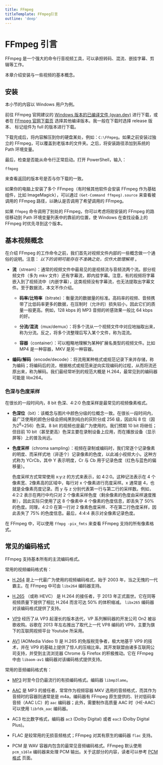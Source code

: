 ```yaml
---
title: FFmpeg
titleTemplate: FFmpeg引言
outline: 'deep'
---
```



# FFmpeg 引言

FFmpeg 是一个强大的命令行音视频工具，可以承担转码、混流、嵌挂字幕、剪辑等工作。

本章介绍安装与一些视频的基本概念。

## 安装

本小节的内容以 Windows 用户为例。

前往 FFmpeg 官网建议的 [Windows 版本的已编译文件 (gyan.dev)](https://www.gyan.dev/ffmpeg/builds/#release-builds) 进行下载，或者在 [FFmpeg 官网下载页](https://ffmpeg.org/download.html#build-windows) 选择其他编译版本。我一般在下载时选择 release 版本、 标记组件为 full 的版本进行下载。

下载完成后，将内容解压到你的硬盘某处，例如：`C:\FFmpeg`。如果之前安装过独立的 FFmpeg，可以覆盖到老版本的文件夹。之后，将安装路径添加到系统的 Path 环境变量。

最后，检查是否能从命令行正常启动。打开 PowerShell，输入：
```
ffmpeg
```
来查看返回的版本号是否与你下载的一致。

如果你的电脑上安装了多个 FFmpeg（有时候其他软件会安装 FFmpeg 作为基础组件，比如 ImageMagick），可以通过 `(Get-Command ffmpeg).source` 来查看被调用的 FFmpeg 路径，以确认是否调用了希望调用的 FFmpeg。

如果 `ffmpeg` 命令调用了别处的 FFmpeg，你可以考虑将刚安装的 FFmpeg 的路径移动到 Path 环境变量列表中的靠前的位置，使 Windows 在查找设备上的 FFmpeg 时优先寻到这个版本。

## 基本视频概念

在介绍 FFmpeg 的工作命令之前，我们首先对视频文件内部的一些概念做一个通俗的说明。注意： <i>以下的说明可能存在不准确之处，仅作大致理解用</i> 。

- **流**（stream）：通常的视频文件中最易见的是视频流与音频流两个流。部分视频文件（多为 mkv 文件）还有字幕流，即内挂字幕。注意，有的视频将字幕嵌入到了视频流中（内嵌字幕），这类视频没有字幕流，也无法提取出字幕文件。至于数据流，本文不作介绍。

  - **码率/比特率**（bitrate）：衡量流的数据量的标准。高码率的视频、音频携带了比低码率更多的数据，在压制时（允许的）损失较小，因此它们的质量一般更高。例如，128 kbps 的 MP3 音频的听感效果一般比 64 kbps 的好。

  - **分流/混流**（mux/demux）：将多个流从一个视频文件中对应地抽取出来，称为分流。反之，将多个流整理后写入某个文件，称为混流。

  - **容器**（container）：可以粗略地理解为某种扩展名类型的视频文件。比如 MP4 是一种容器，MKV 是另一种容器。

- **编码/解码**（encode/decode）：将流用某种格式或规范记录下来并存储，称为编码；将编码后的流，根据格式或规范来逆向实现编码的过程，从而将流还原出来，称为解码。我们最经常听到的规范大概是 H.264，最常见到的编码器可能是 libx264。


### 色深与色度采样

在很长的一段时间内，8 bit 色深、4:2:0 色度采样是最常见的视频像素格式。

  - **色深位**（bit）：该概念与图片中颜色分级的位概念一致。在很长一段时间内，最广泛使用的颜色分级会把纯黑到纯白的灰阶分成 256 级，因此叫 8 位（因为2<sup>8</sup>=256）色深。8 bit 的视频也是最广为使用的。我们预期 10 bit 将继任；但目前 10 bit（甚至更高）色深主要在录制设备上应用，而在播放设备（显示屏等）上的普及尚远。

  - **色度采样**（chroma sampling）：视频在录制或编码时，我们常逐个记录像素的明度、而采样式地（非逐个）记录像素的色度，以此减小视频大小。这种方式称为 YCrCb，其中 Y 表示明度，Cr 与 Cb 用于记录色度（红色与蓝色的偏移量）。

    色度采样方式常常使用 x:y:z 的方式来表示，如 4:2:0。这种记法表示在 4 个像素宽、2像素高的区域中，每行对 x 个像素进行亮度采样。x 通常是 4，也就是全像素亮度记录。而 y 与 z 分别代表第一行与第二行的采样数。例如，4:2:2 表示在两行中均只对 2 个像素采样色度（剩余像素的色度由采样速度推断），因此实际只使用了这 8 个像素中 4 个像素的色度信息，即丢失了 50% 的色度。同理，4:2:0 在第一行对 2 像素色度采样、不在第二行色度采样，因此丢失了 75% 的色度信息。最后，4:4:4 表示对全像素记录色度。

在 FFmpeg 中，可以使用 `ffmpg -pix_fmts` 来查看 FFmpeg 支持的所有像素格式。

## 常见的编码格式

FFmpeg 支持基本所有的主流编码格式。

常用的视频编码格式有：

  - [H.264](https://trac.ffmpeg.org/wiki/Encode/H.264) 是上一代最广为使用的视频编码格式，始于 2003 年，当之无愧的一代霸主。在 FFmpeg 中可由 `libx264` 编码器支持。

  - [H.265](https://trac.ffmpeg.org/wiki/Encode/H.265) （或称 HEVC） 是 H.264 的接任者，于 2013 年正式面世。它在同等视频质量下提供了相比 H.264 而言可达 50% 的体积缩减。 `libx265` 编码器对该编码格式提供了支持。

  - [VP9](https://trac.ffmpeg.org/wiki/Encode/VP9) 经历了从 VP3 起漫长的版本迭代，VP 系列解码器的开发公司 On2 被谷歌收购。谷歌在 2013 年左右推出了取代上一代 VP8 编码的 VP9，主要为旗下的互联网视频平台 Youtube 所采用。

  - [AV1](https://trac.ffmpeg.org/wiki/Encode/AV1) (AOMedia Video 1) 是 H.265 的免版税竞争者，极大地基于 VP9 的技术，并在 VP9 的基础上提供了惊人的压缩比率。其开发联盟由诸多互联网公司支持，并受到主流浏览器 Chrome 与 Firefox 的积极推动。它在 FFmpeg 中由 `libaom-av1` 编码器对该编码格式提供支持。




常用的音频编码格式有：

  - [MP3](https://trac.ffmpeg.org/wiki/Encode/MP3) 时至今日仍最流行的有损编码格式。编码器 `libmp3lame`。

  - [AAC](https://trac.ffmpeg.org/wiki/Encode/AAC) 是 MP3 的接任者，常常作为视频容器 MKV 选用的音频格式，而其作为音频时的容器则通常是是 m4a。编码器有 FFmpeg 原生提供的、针对低码率音频（AAC LC）的 `aac` 编码器；此外，需要制作高质量 AAC 时（HE-AAC）可以使用 `libfdk_aac` 编码器。

  - AC3 杜比数字格式，编码器 `ac3` (Dolby Digital) 或者 `eac3` (Dolby Digital Plus)。

  - FLAC 是较常用的无损音频格式；FFmpeg 对其有原生的编码器 `flac` 支持。

  - PCM 是 WAV 容器内包含的最常见音频编码格式。FFmpeg 默认使用 `pcm_s16le` 编码器来处理 PCM 输出。关于这部分的内容，读者可以参考 [PCM 格式](https://trac.ffmpeg.org/wiki/audio%20types) 页面。




















